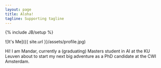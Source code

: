 ```yaml
---
layout: page
title: Aloha!
tagline: Supporting tagline
---
```

{% include JB/setup %}

![It's Me]({{ site.url }}/assets/profile.jpg)

Hi! I am Mandar, currently a (graduating) Masters student in AI at the KU Leuven about to start my next big adventure as a PhD candidate at the CWI Amsterdam.

